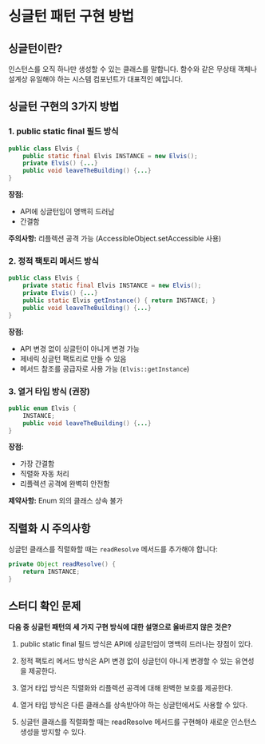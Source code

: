 # 싱글턴 패턴 구현 방법

## 싱글턴이란?
인스턴스를 오직 하나만 생성할 수 있는 클래스를 말합니다. 함수와 같은 무상태 객체나 설계상 유일해야 하는 시스템 컴포넌트가 대표적인 예입니다.

## 싱글턴 구현의 3가지 방법

### 1. public static final 필드 방식

```java
public class Elvis {
    public static final Elvis INSTANCE = new Elvis();
    private Elvis() {...}
    public void leaveTheBuilding() {...}
}
```

**장점:**
- API에 싱글턴임이 명백히 드러남
- 간결함

**주의사항:** 리플렉션 공격 가능 (AccessibleObject.setAccessible 사용)

### 2. 정적 팩토리 메서드 방식

```java
public class Elvis {
    private static final Elvis INSTANCE = new Elvis();
    private Elvis() {...}
    public static Elvis getInstance() { return INSTANCE; }
    public void leaveTheBuilding() {...}
}
```

**장점:**
- API 변경 없이 싱글턴이 아니게 변경 가능
- 제네릭 싱글턴 팩토리로 만들 수 있음
- 메서드 참조를 공급자로 사용 가능 (`Elvis::getInstance`)

### 3. 열거 타입 방식 (권장)

```java
public enum Elvis {
    INSTANCE;
    public void leaveTheBuilding() {...}
}
```

**장점:**
- 가장 간결함
- 직렬화 자동 처리
- 리플렉션 공격에 완벽히 안전함

**제약사항:** Enum 외의 클래스 상속 불가

## 직렬화 시 주의사항

싱글턴 클래스를 직렬화할 때는 `readResolve` 메서드를 추가해야 합니다:

```java
private Object readResolve() {
    return INSTANCE;
}
```

## 스터디 확인 문제

**다음 중 싱글턴 패턴의 세 가지 구현 방식에 대한 설명으로 올바르지 않은 것은?**

1. public static final 필드 방식은 API에 싱글턴임이 명백히 드러나는 장점이 있다.

2. 정적 팩토리 메서드 방식은 API 변경 없이 싱글턴이 아니게 변경할 수 있는 유연성을 제공한다.

3. 열거 타입 방식은 직렬화와 리플렉션 공격에 대해 완벽한 보호를 제공한다.

4. 열거 타입 방식은 다른 클래스를 상속받아야 하는 싱글턴에서도 사용할 수 있다.

5. 싱글턴 클래스를 직렬화할 때는 readResolve 메서드를 구현해야 새로운 인스턴스 생성을 방지할 수 있다.
